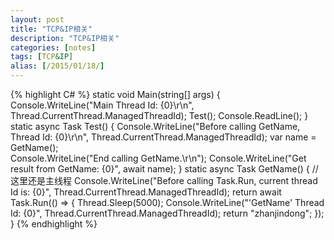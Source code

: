 ```yaml
---
layout: post
title: "TCP&IP相关"
description: "TCP&IP相关"
categories: [notes]
tags: [TCP&IP]
alias: [/2015/01/18/]
---
```



{% highlight C# %}
static void Main(string[] args)
        {
            Console.WriteLine("Main Thread Id: {0}\r\n", Thread.CurrentThread.ManagedThreadId);
            Test();
            Console.ReadLine();
        }
        static async Task Test()
        {
            Console.WriteLine("Before calling GetName, Thread Id: {0}\r\n", Thread.CurrentThread.ManagedThreadId);
            var name = GetName();   
            Console.WriteLine("End calling GetName.\r\n");
            Console.WriteLine("Get result from GetName: {0}", await name);
        }
        static async Task GetName()
        {
            // 这里还是主线程
            Console.WriteLine("Before calling Task.Run, current thread Id is: {0}", Thread.CurrentThread.ManagedThreadId);
            return await Task.Run(() =>
            {
                Thread.Sleep(5000);
                Console.WriteLine("'GetName' Thread Id: {0}", Thread.CurrentThread.ManagedThreadId);
                return "zhanjindong";
            });
        }
{% endhighlight %}